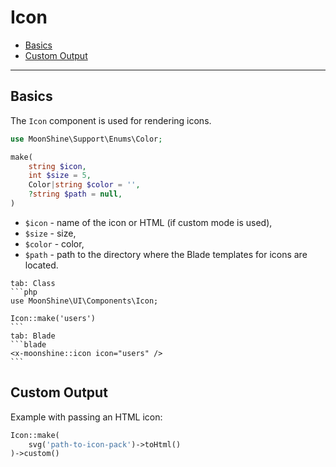 # Icon

- [Basics](#basics)
- [Custom Output](#custom)

---

<a name="basics"></a>
## Basics

The `Icon` component is used for rendering icons.

```php
use MoonShine\Support\Enums\Color;

make(
    string $icon,
    int $size = 5,
    Color|string $color = '',
    ?string $path = null,
)
```

- `$icon` - name of the icon or HTML (if custom mode is used),
- `$size` - size,
- `$color` - color,
- `$path` - path to the directory where the Blade templates for icons are located.

~~~tabs
tab: Class
```php
use MoonShine\UI\Components\Icon;

Icon::make('users')
```
tab: Blade
```blade
<x-moonshine::icon icon="users" />
```
~~~

<a name="custom"></a>
## Custom Output

Example with passing an HTML icon:

```php
Icon::make(
    svg('path-to-icon-pack')->toHtml()
)->custom()
```
